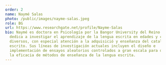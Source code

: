 ```yaml
---
order: 2
name: Naymé Salas
photo: /public/images/nayme-salas.jpeg
role: BG
url: https://www.researchgate.net/profile/Nayme-Salas
bio: Naymé es doctora en Psicología por la Bangor University del Reino Unido. Se
  dedica a investigar el aprendizaje de la lengua escrita en edades y contextos
  diversos, con especial atención a la adquisició y enseñanza del catalán
  escrito. Sus líneas de investigación actuales incluyen el diseño e
  implementación de ensayos aleatorios controlados a gran escala para determinar
  la eficacia de métodos de enseñanza de la lengua escrita.
---
```

